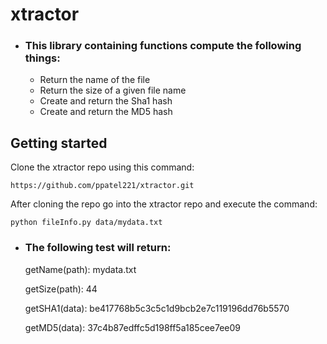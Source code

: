 # xtractor #
* ### This library containing functions compute the following things:
  * Return the name of the file
  * Return the size of a given file name
  * Create and return the Sha1 hash
  * Create and return the MD5 hash

## Getting started ##
Clone the xtractor repo using this command:

`https://github.com/ppatel221/xtractor.git`

After cloning the repo go into the xtractor repo and execute the command:

`python fileInfo.py data/mydata.txt`

* ### The following test will return:
  getName(path): mydata.txt
  
  getSize(path): 44
  
  getSHA1(data): be417768b5c3c5c1d9bcb2e7c119196dd76b5570
  
  getMD5(data): 37c4b87edffc5d198ff5a185cee7ee09


